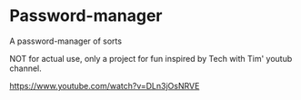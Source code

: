 # Password-manager
A password-manager of sorts

NOT for actual use, only a project for fun inspired by Tech with Tim' youtub channel.

https://www.youtube.com/watch?v=DLn3jOsNRVE
